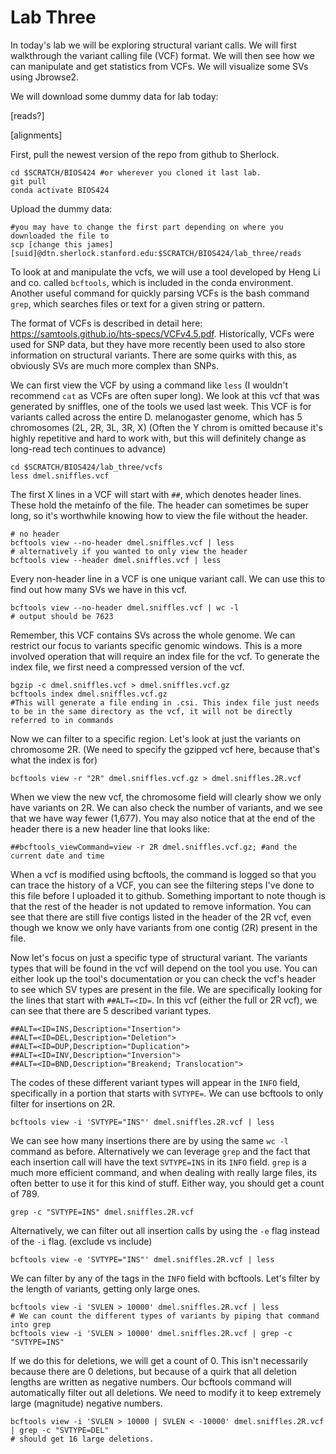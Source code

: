 # Lab Three

In today's lab we will be exploring structural variant calls. We will first walkthrough the variant calling file (VCF) format. We will then see how we can manipulate and get statistics from VCFs. We will visualize some SVs using Jbrowse2. 

We will download some dummy data for lab today:

[reads?]

[alignments]

First, pull the newest version of the repo from github to Sherlock.
```
cd $SCRATCH/BIOS424 #or wherever you cloned it last lab.
git pull
conda activate BIOS424
```
Upload the dummy data:
```
#you may have to change the first part depending on where you downloaded the file to
scp [change this james] [suid]@dtn.sherlock.stanford.edu:$SCRATCH/BIOS424/lab_three/reads
```
To look at and manipulate the vcfs, we will use a tool developed by Heng Li and co. called `bcftools`, which is included in the conda environment. Another useful command for quickly parsing VCFs is the bash command `grep`, which searches files or text for a given string or pattern.

The format of VCFs is described in detail here: https://samtools.github.io/hts-specs/VCFv4.5.pdf. Historically, VCFs were used for SNP data, but they have more recently been used to also store information on structural variants. There are some quirks with this, as obviously SVs are much more complex than SNPs.

We can first view the VCF by using a command like `less` (I wouldn't recommend `cat` as VCFs are often super long). We look at this vcf that was generated by sniffles, one of the tools we used last week. This VCF is for variants called across the entire D. melanogaster genome, which has 5 chromosomes (2L, 2R, 3L, 3R, X) (Often the Y chrom is omitted because it's highly repetitive and hard to work with, but this will definitely change as long-read tech continues to advance)
```
cd $SCRATCH/BIOS424/lab_three/vcfs
less dmel.sniffles.vcf
```
The first X lines in a VCF will start with `##`, which denotes header lines. These hold the metainfo of the file. The header can sometimes be super long, so it's worthwhile knowing how to view the file without the header.
```
# no header
bcftools view --no-header dmel.sniffles.vcf | less
# alternatively if you wanted to only view the header
bcftools view --header dmel.sniffles.vcf | less
```
Every non-header line in a VCF is one unique variant call. We can use this to find out how many SVs we have in this vcf.
```
bcftools view --no-header dmel.sniffles.vcf | wc -l
# output should be 7623
```
Remember, this VCF contains SVs across the whole genome. We can restrict our focus to variants specific genomic windows. This is a more involved operation that will require an index file for the vcf. To generate the index file, we first need a compressed version of the vcf.
```
bgzip -c dmel.sniffles.vcf > dmel.sniffles.vcf.gz
bcftools index dmel.sniffles.vcf.gz
#This will generate a file ending in .csi. This index file just needs to be in the same directory as the vcf, it will not be directly referred to in commands
```
Now we can filter to a specific region. Let's look at just the variants on chromosome 2R. (We need to specify the gzipped vcf here, because that's what the index is for)
```
bcftools view -r "2R" dmel.sniffles.vcf.gz > dmel.sniffles.2R.vcf
```
When we view the new vcf, the chromosome field will clearly show we only have variants on 2R. We can also check the number of variants, and we see that we have way fewer (1,677). You may also notice that at the end of the header there is a new header line that looks like:
```
##bcftools_viewCommand=view -r 2R dmel.sniffles.vcf.gz; #and the current date and time
```
When a vcf is modified using bcftools, the command is logged so that you can trace the history of a VCF, you can see the filtering steps I've done to this file before I uploaded it to github. Something important to note though is that the rest of the header is not updated to remove information. You can see that there are still five contigs listed in the header of the 2R vcf, even though we know we only have variants from one contig (2R) present in the file.

Now let's focus on just a specific type of structural variant. The variants types that will be found in the vcf will depend on the tool you use. You can either look up the tool's documentation or you can check the vcf's header to see which SV types are present in the file. We are specifically looking for the lines that start with `##ALT=<ID=`. In this vcf (either the full or 2R vcf), we can see that there are 5 described variant types.
```
##ALT=<ID=INS,Description="Insertion">
##ALT=<ID=DEL,Description="Deletion">
##ALT=<ID=DUP,Description="Duplication">
##ALT=<ID=INV,Description="Inversion">
##ALT=<ID=BND,Description="Breakend; Translocation">
```
The codes of these different variant types will appear in the `INFO` field, specifically in a portion that starts with `SVTYPE=`. We can use bcftools to only filter for insertions on 2R.
```
bcftools view -i 'SVTYPE="INS"' dmel.sniffles.2R.vcf | less
```
We can see how many insertions there are by using the same `wc -l` command as before. Alternatively we can leverage `grep` and the fact that each insertion call will have the text `SVTYPE=INS` in its `INFO` field. `grep` is a much more efficient command, and when dealing with really large files, its often better to use it for this kind of stuff. Either way, you should get a count of 789.
```
grep -c "SVTYPE=INS" dmel.sniffles.2R.vcf
```
Alternatively, we can filter out all insertion calls by using the `-e` flag instead of the `-i` flag. (exclude vs include)
```
bcftools view -e 'SVTYPE="INS"' dmel.sniffles.2R.vcf | less
```
We can filter by any of the tags in the `INFO` field with bcftools. Let's filter by the length of variants, getting only large ones.
```
bcftools view -i 'SVLEN > 10000' dmel.sniffles.2R.vcf | less
# We can count the different types of variants by piping that command into grep
bcftools view -i 'SVLEN > 10000' dmel.sniffles.2R.vcf | grep -c "SVTYPE=INS"
```
If we do this for deletions, we will get a count of 0. This isn't necessarily because there are 0 deletions, but because of a quirk that all deletion lengths are written as negative numbers. Our bcftools command will automatically filter out all deletions. We need to modify it to keep extremely large (magnitude) negative numbers.
```
bcftools view -i 'SVLEN > 10000 | SVLEN < -10000' dmel.sniffles.2R.vcf | grep -c "SVTYPE=DEL"
# should get 16 large deletions.
```
